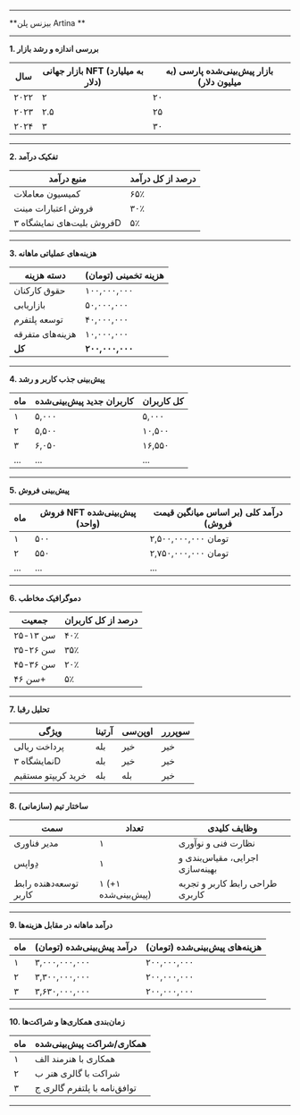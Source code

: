 

---

**بیزنس پلن  Artina **

---

**1. بررسی اندازه و رشد بازار**

| **سال** | **بازار جهانی NFT (به میلیارد دلار)** | **بازار پیش‌بینی‌شده پارسی (به میلیون دلار)** |
|----------|--------------------------------------|---------------------------------------------|
| ۲۰۲۲    | ۲                                    | ۲۰                                        |
| ۲۰۲۳    | ۲.۵                                 | ۲۵                                        |
| ۲۰۲۴    | ۳                                    | ۳۰                                        |

---

**2. تفکیک درآمد**

| **منبع درآمد** | **درصد از کل درآمد** |
|----------------|----------------------|
| کمیسیون معاملات | ۶۵٪                 |
| فروش اعتبارات مینت | ۳۰٪              |
| فروش بلیت‌های نمایشگاه ۳D | ۵٪       |

---

**3. هزینه‌های عملیاتی ماهانه**

| **دسته هزینه** | **هزینه تخمینی (تومان)** |
|----------------------|-------------------------------|
| حقوق کارکنان         | ۱۰۰,۰۰۰,۰۰۰                 |
| بازاریابی           | ۵۰,۰۰۰,۰۰۰                  |
| توسعه پلتفرم        | ۴۰,۰۰۰,۰۰۰                  |
| هزینه‌های متفرقه    | ۱۰,۰۰۰,۰۰۰                  |
| **کل**              | **۲۰۰,۰۰۰,۰۰۰**             |

---

**4. پیش‌بینی جذب کاربر و رشد**

| **ماه** | **کاربران جدید پیش‌بینی‌شده** | **کل کاربران** |
|-----------|-------------------------|----------------------|
| ۱         | ۵,۰۰۰                  | ۵,۰۰۰                |
| ۲         | ۵,۵۰۰                  | ۱۰,۵۰۰               |
| ۳         | ۶,۰۵۰                  | ۱۶,۵۵۰               |
| ...       | ...                     | ...                  |

---

**5. پیش‌بینی فروش**

| **ماه** | **فروش NFT پیش‌بینی‌شده (واحد)** | **درآمد کلی (بر اساس میانگین قیمت فروش)** |
|-----------|---------------------------------|--------------------------------------------|
| ۱         | ۵۰۰                            | ۲,۵۰۰,۰۰۰,۰۰۰ تومان                   |
| ۲         | ۵۵۰                            | ۲,۷۵۰,۰۰۰,۰۰۰ تومان                   |
| ...       | ...                             | ...                                        |

---

**6. دموگرافیک مخاطب**

| **جمعیت** | **درصد از کل کاربران** |
|-----------|------------------------|
| سن ۱۳-۲۵ | ۴۰٪                   |
| سن ۲۶-۳۵ | ۳۵٪                   |
| سن ۳۶-۴۵ | ۲۰٪                   |
| سن ۴۶+    | ۵٪                    |

---

**7. تحلیل رقبا**

| **ویژگی** | **آرتینا** | **اوپن‌سی** | **سوپررر** |
|----------------|------------|-------------|------------|
| پرداخت ریالی  | بله        | خیر         | خیر        |
| نمایشگاه ۳D   | بله        | خیر         | خیر        |
| خرید کریپتو مستقیم | بله    | بله         | خیر        |

---

**8. ساختار تیم (سازمانی)**

| **سمت** | **تعداد** | **وظایف کلیدی** |
|-------------|-----------|-----------------|
| مدیر فناوری | ۱         | نظارت فنی و نوآوری |
| دِو‌اپس    | ۱         | اجرایی، مقیاس‌بندی و بهینه‌سازی |
| توسعه‌دهنده رابط کاربر | ۱ (+۱ پیش‌بینی‌شده) | طراحی رابط کاربر و تجربه کاربری |

---

**9. درآمد ماهانه در مقابل هزینه‌ها**

| **ماه** | **درآمد پیش‌بینی‌شده (تومان)** | **هزینه‌های پیش‌بینی‌شده (تومان)** |
|----------|--------------------------------|----------------------------------|
| ۱       | ۳,۰۰۰,۰۰۰,۰۰۰              | ۲۰۰,۰۰۰,۰۰۰                  |
| ۲       | ۳,۳۰۰,۰۰۰,۰۰۰              | ۲۰۰,۰۰۰,۰۰۰                  |
| ۳       | ۳,۶۳۰,۰۰۰,۰۰۰              | ۲۰۰,۰۰۰,۰۰۰                  |

---

**10. زمان‌بندی همکاری‌ها و شراکت‌ها**

| **ماه** | **همکاری/شراکت پیش‌بینی‌شده** |
|-----------|--------------------------------------|
| ۱         | همکاری با هنرمند الف                   |
| ۲         | شراکت با گالری هنر ب                  |
| ۳         | توافق‌نامه با پلتفرم گالری ج         |

---
